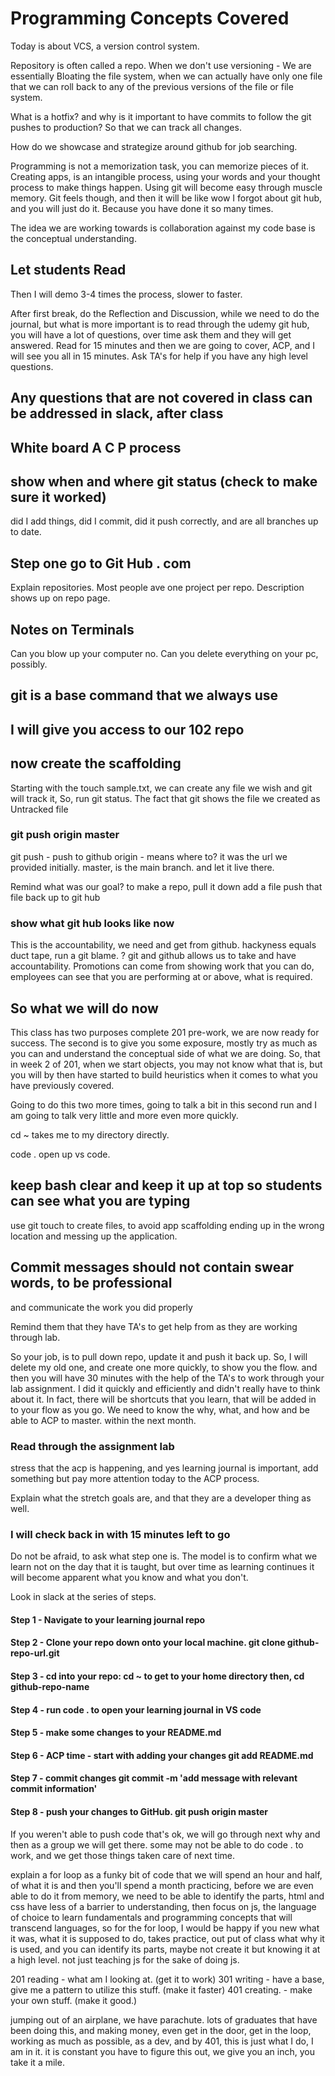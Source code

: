 # Programming Concepts Covered

Today is about VCS, a version control system.

Repository is often called a repo.
When we don't use versioning - We are essentially Bloating the file system, when
we can actually have only one file that we can roll back to any of the previous
versions of the file or file system.

What is a hotfix? and why is it important to have commits to follow the git pushes
to production? So that we can track all changes.

How do we showcase and strategize around github for job searching.

Programming is not a memorization task, you can memorize pieces of it. Creating apps,
is an intangible process, using your words and your thought process to make things
happen. Using git will become easy through muscle memory. Git feels though, and
then it will be like wow I forgot about git hub, and you will just do it. Because
you have done it so many times.  

The idea we are working towards is collaboration against my code base is the
conceptual understanding.

## Let students Read

Then I will demo 3-4 times the process, slower to faster.

After first break, do the Reflection and Discussion, while we need to do the
journal, but what is more important is to read through the udemy git hub, you
will have a lot of questions, over time ask them and they will get answered. Read
for 15 minutes and then we are going to cover, ACP, and I will see you all in 15
minutes. Ask TA's for help if you have any high level questions.

## Any questions that are not covered in class can be addressed in slack, after class

## White board A C P process  

## show when and where git status (check to make sure it worked)

did I add things, did I commit, did it push correctly, and are all branches up
to date.

## Step one go to Git Hub . com

Explain repositories.
Most people ave one project per repo.
Description shows up on repo page.

## Notes on Terminals  

Can you blow up your computer no.
Can you delete everything on your pc, possibly.

## git is a base command that we always use

## I will give you access to our 102 repo

## now create the scaffolding

Starting with the touch sample.txt, we can create any file we wish and git will track it,
So, run git status.
The fact that git shows the file we created as Untracked file

### git push origin master

git push - push to github
origin - means where to? it was the url we provided initially.
master, is the main branch. and let it live there.

Remind what was our goal?
to make a repo,
pull it down
add a file
push that file back up to git hub

### show what git hub looks like now

This is the accountability, we need and get from github.
hackyness equals duct tape, run a git blame. ? git and github allows us to take
and have accountability.
Promotions can come from showing work that you can do, employees can see that you
are performing at or above, what is required.

## So what we will do now

This class has two purposes complete 201 pre-work, we are now ready for success.
The second is to give you some exposure, mostly try as much as you can and understand
the conceptual side of what we are doing. So, that in week 2 of 201, when we start
objects, you may not know what that is, but you will by then have started to
build heuristics when it comes to what you have previously covered.

Going to do this two more times, going to talk a bit in this second run and I am
going to talk very little and more even more quickly.

cd ~ takes me to my directory directly.

code . open up vs code.

## keep bash clear and keep it up at top so students can see what you are typing

use git touch to create files, to avoid app scaffolding ending up in the wrong
location and messing up the application.

## Commit messages should not contain swear words, to be professional

and communicate the work you did properly

Remind them that they have TA's to get help from as they are working through lab.

So your job, is to pull down repo, update it and push it back up.
So, I will delete my old one, and create one more quickly, to show you the flow.
and then you will have 30 minutes with the help of the TA's to work through your
lab assignment.
I did it quickly and efficiently and didn't really have to think about it. In fact,
there will be shortcuts that you learn, that will be added in to your flow as you
go. We need to know the why, what, and how and be able to ACP to master. within
the next month.

### Read through the assignment lab

stress that the acp is happening, and yes learning journal is important, add
something but pay more attention today to the ACP process.

Explain what the stretch goals are, and that they are a developer thing as well.

### I will check back in with 15 minutes left to go

Do not be afraid, to ask what step one is. The model is to confirm what we learn
not on the day that it is taught, but over time as learning continues it will
become apparent what you know and what you don't.

Look in slack at the series of steps.

#### Step 1 - Navigate to your learning journal repo

#### Step 2 - Clone your repo down onto your local machine. git clone github-repo-url.git

#### Step 3 - cd into your repo: cd ~ to get to your home directory then, cd github-repo-name

#### Step 4 - run code . to open your learning journal in VS code

#### Step 5 - make some changes to your README.md

#### Step 6 - ACP time - start with adding your changes git add README.md

#### Step 7 - commit changes git commit -m 'add message with relevant commit information'

#### Step 8 - push your changes to GitHub. git push origin master

If you weren't able to push code that's ok, we will go through next why and then
as a group we will get there. some may not be able to do code . to work, and we
get those things taken care of next time.

explain a for loop as a funky bit of code that we will spend an hour and half,
of what it is and then you'll spend a month practicing, before we are even able
to do it from memory, we need to be able to identify the parts, html and css have
less of a barrier to understanding, then focus on js, the language of choice to
learn fundamentals and programming concepts that will transcend languages, so for
the for loop, I would be happy if you new what it was, what it is supposed to do,
takes practice, out put of class what why it is used, and you can identify its parts,
maybe not create it but knowing it at a high level. not just teaching js for the
sake of doing js.

201 reading - what am I looking at.  (get it to work)
301 writing - have a base, give me a pattern to utilize this stuff. (make it faster)
401 creating. - make your own stuff. (make it good.)

jumping out of an airplane, we have parachute. lots of graduates that have been
doing this, and making money, even get in the door, get in the loop, working as
much as possible, as a dev, and by 401, this is just what I do, I am in it. it is
constant you have to figure this out, we give you an inch, you take it a mile.
